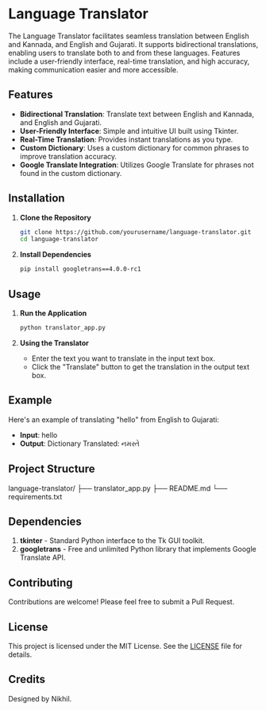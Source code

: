 # Language Translator

The Language Translator facilitates seamless translation between English and Kannada, and English and Gujarati. It supports bidirectional translations, enabling users to translate both to and from these languages. Features include a user-friendly interface, real-time translation, and high accuracy, making communication easier and more accessible.

## Features

- **Bidirectional Translation**: Translate text between English and Kannada, and English and Gujarati.
- **User-Friendly Interface**: Simple and intuitive UI built using Tkinter.
- **Real-Time Translation**: Provides instant translations as you type.
- **Custom Dictionary**: Uses a custom dictionary for common phrases to improve translation accuracy.
- **Google Translate Integration**: Utilizes Google Translate for phrases not found in the custom dictionary.

## Installation

1. **Clone the Repository**
    ```sh
    git clone https://github.com/yourusername/language-translator.git
    cd language-translator
    ```

2. **Install Dependencies**
    ```sh
    pip install googletrans==4.0.0-rc1
    ```

## Usage

1. **Run the Application**
    ```sh
    python translator_app.py
    ```

2. **Using the Translator**
    - Enter the text you want to translate in the input text box.
    - Click the "Translate" button to get the translation in the output text box.

## Example

Here's an example of translating "hello" from English to Gujarati:
- **Input**: hello
- **Output**: Dictionary Translated: નમસ્તે

## Project Structure

language-translator/
├── translator_app.py
├── README.md
└── requirements.txt


## Dependencies

1. **tkinter** - Standard Python interface to the Tk GUI toolkit.
2. **googletrans** - Free and unlimited Python library that implements Google Translate API.

## Contributing

Contributions are welcome! Please feel free to submit a Pull Request.

## License

This project is licensed under the MIT License. See the [LICENSE](LICENSE) file for details.

## Credits

Designed by Nikhil.
